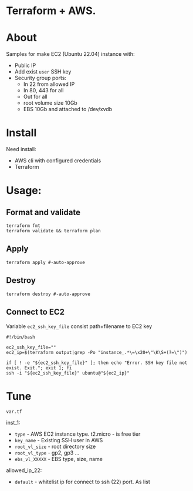 # Terraform + AWS. 

# About
Samples for make EC2 (Ubuntu 22.04) instance with:
 - Public IP
 - Add exist `user` SSH key
 - Security group ports:
   - In 22 from allowed IP
   - In 80, 443 for all
   - Out for all
   - root volume size 10Gb
   - EBS 10Gb and attached to /dev/xvdb

# Install
Need install:
 - AWS cli with configured credentials
 - Terraform

# Usage:

## Format and validate
```shell
terraform fmt 
terraform validate && terraform plan
```

## Apply
```shell
terraform apply #-auto-approve
```

## Destroy
```shell
terraform destroy #-auto-approve
```

## Connect to EC2
Variable `ec2_ssh_key_file` consist path+filename to EC2 key
```shell
#!/bin/bash

ec2_ssh_key_file=""
ec2_ip=$(terraform output|grep -Po "instance_.*\=\x20+\"\K\S+(?=\")")

if [ ! -e "${ec2_ssh_key_file}" ]; then echo "Error. SSH key file not exist. Exit."; exit 1; fi
ssh -i "${ec2_ssh_key_file}" ubuntu@"${ec2_ip}"
```

# Tune
`var.tf`

inst_1:
 - `type`         - AWS EC2 instance type. t2.micro - is free tier
 - `key_name`     - Existing SSH user in AWS 
 - `root_vl_size` - root directory size
 - `root_vl_type` - gp2, gp3 ...
 - `ebs_vl_XXXXX` - EBS type, size, name

allowed_ip_22:
 - `default` - whitelist ip for connect to ssh (22) port. As list
 

